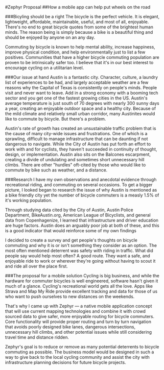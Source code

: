 #Zephyr Proposal
##How a mobile app can help put wheels on the road

###Bicyling should be a right
The bicycle is the perfect vehicle. It is elegant, lightweight, affordable, maintainable, useful, and most of all, enjoyable. There's no end to great bicycle quotes from some of the brightest human minds. The reason being is simply because a bike is a beautiful thing and should be enjoyed by anyone on an any day. 

Commuting by bicycle is known to help mental ability, increase happiness, improve physical condition, and help environmentally just to list a few positives. Communities that have a higher bicycle commuting population are proven to be intrinsically safer too. I believe that it's in our best interest to encourage cycling on a utilitarian level.



###Our issue at hand
Austin is a fantastic city. Character, culture, a laundry list of experiences to be had, and largely acceptable weather are a few reasons why the Capital of Texas is consistently on people's minds. People visit and never want to leave. Add in a strong economy with a booming tech sector and you get one of the fastest growing cities in the US. Austin's average temperature is just south of 70 degrees with nearly 300 sunny days a year, creating an enjoyable outdoor space and a healthy city. Because of the mild climate and relatively small urban corridor, many Austinites would like to commute by bicycle. But there's a problem.

Austin's rate of growth has created an unsustainable traffic problem that is the cause of many city-wide issues and frustrations. One of which is a sprawling, difficult to manage infrastructure that can be daunting if not dangerous to navigate. While the City of Austin has put forth an effort to work with and for cyclists, they haven't succeeded in continuity of thought, design, or implementation. Austin also sits on the Balcones escarpment, creating a divide of undulating and sometimes short unnecessary hill climbs. There are other "hurdles" oft-cited by those who would like to commute by bike such as weather, and a distance.

###Research
I have my own observations and anecdotal evidence through recreational riding, and commuting on several occasions. To get a bigger picture, I looked began to research the issue of why Austin is mentioned as a bike friendly city yet the number of bicycle commuters is a measly 1.5% of it's working population.

Through studying data cited by the City of Austin, Austin Police Department, BikeAustin.org, American League of Bicyclists, and general data from Copenhagenize, I learned that infrastructure and driver education are huge factors. Austin does an arguably poor job at both of these, and this is a good indicator that would reinforce some of my own findings

I decided to create a survey and get people's thoughts on bicycle commuting and why it is or isn't something they consider as an option. The most often mentioned deterrent was safety with riding in traffic. What did people say would help most often? A good route. They want a safe, and enjoyable ride to work or wherever they're going without having to scout it and ride all over the place first.

###The proposal for a mobile solution
Cycling is big business, and while the hardware for commuter bicycles is well engineered, software hasn't given it much of a glance. Cycling's recreational world gets all the love. Apps like Strava and Map My Ride provide excellent tracking and data for those of us who want to push ourselves to new distances on the weekends.

That's why I came up with Zephyr — a native mobile application concept that will use current mapping technologies and combine it with crowd sourced data to give safer, more enjoyable routing for bicycle commuters. Core functionality will provide proper routing and turn by turn navigation that avoids poorly designed bike lanes, dangerous intersections, unnecessary hill climbs, and other potential issues while still considering travel time and distance ridden.

Zephyr's goal is to reduce or remove as many potential deterrents to bicycle commuting as possible. The business model would be designed in such a way to give back to the local cycling community and assist the city with infrastructure planning decisions for future bicycle projects.
